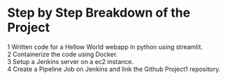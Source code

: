 # Step by Step Breakdown of the Project

1 Written code for a Hellow World webapp in python using streamlit.  
2 Containerize the code using Docker.  
3 Setup a Jenkins server on a ec2 instance.  
4 Create a Pipeline Job on Jenkins and link the Github Project1 repository.  

